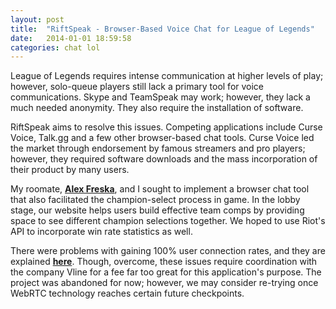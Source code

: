 ```yaml
---
layout: post
title:  "RiftSpeak - Browser-Based Voice Chat for League of Legends"
date:   2014-01-01 18:59:58
categories: chat lol
---
```


League of Legends requires intense communication at higher levels of play; however, solo-queue players still lack a primary tool for voice communications. Skype and TeamSpeak may work; however, they lack a much needed anonymity. They also require the installation of software.

RiftSpeak aims to resolve this issues. Competing applications include Curse Voice, Talk.gg and a few other browser-based chat tools. Curse Voice led the market through endorsement by famous streamers and pro players; however, they required software downloads and the mass incorporation of their product by many users.

My roomate, [**Alex Freska**][alex], and I sought to implement a browser chat tool that also facilitated the champion-select process in game. In the lobby stage, our website helps users build effective team comps by providing space to see different champion selections together. We hoped to use Riot's API to incorporate win rate statistics as well. 

There were problems with gaining 100% user connection rates, and they are explained [**here**][noob]. Though, overcome, these issues require coordination with the company Vline for a fee far too great for this application's purpose. The project was abandoned for now; however, we may consider re-trying once WebRTC technology reaches certain future checkpoints.

[alex]: https://alexfreska.com
[noob]: https://alexfreska.svbtle.com/webrtc-not-quite-magic
